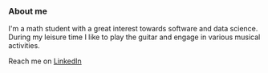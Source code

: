 ### About me
I'm a math student with a great interest towards software and data science. During my leisure time I like to play the guitar and engage in various musical activities.

Reach me on [LinkedIn]([https://www.linkedin.com/in/your-linkedin-username/](https://www.linkedin.com/in/touko-haapanen-b12984186/))
